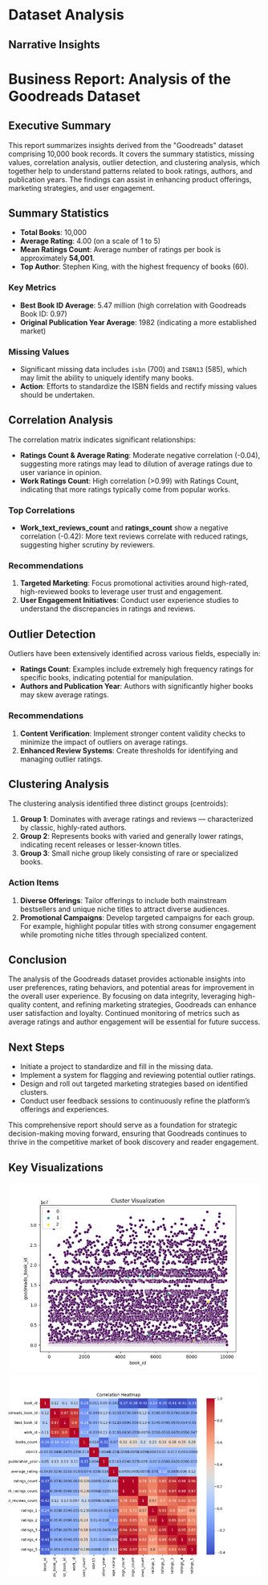 # Dataset Analysis

## Narrative Insights

# Business Report: Analysis of the Goodreads Dataset 

## Executive Summary

This report summarizes insights derived from the "Goodreads" dataset comprising 10,000 book records. It covers the summary statistics, missing values, correlation analysis, outlier detection, and clustering analysis, which together help to understand patterns related to book ratings, authors, and publication years. The findings can assist in enhancing product offerings, marketing strategies, and user engagement.

## Summary Statistics

- **Total Books**: 10,000
- **Average Rating**: 4.00 (on a scale of 1 to 5)
- **Mean Ratings Count**: Average number of ratings per book is approximately **54,001**.
- **Top Author**: Stephen King, with the highest frequency of books (60).

### Key Metrics
- **Best Book ID Average**: 5.47 million (high correlation with Goodreads Book ID: 0.97)
- **Original Publication Year Average**: 1982 (indicating a more established market)
  
### Missing Values
- Significant missing data includes `isbn` (700) and `ISBN13` (585), which may limit the ability to uniquely identify many books.
- **Action**: Efforts to standardize the ISBN fields and rectify missing values should be undertaken.

## Correlation Analysis

The correlation matrix indicates significant relationships:
- **Ratings Count & Average Rating**: Moderate negative correlation (-0.04), suggesting more ratings may lead to dilution of average ratings due to user variance in opinion.
- **Work Ratings Count**: High correlation (>0.99) with Ratings Count, indicating that more ratings typically come from popular works.

### Top Correlations
- **Work_text_reviews_count** and **ratings_count** show a negative correlation (-0.42): More text reviews correlate with reduced ratings, suggesting higher scrutiny by reviewers.
  
### Recommendations
1. **Targeted Marketing**: Focus promotional activities around high-rated, high-reviewed books to leverage user trust and engagement.
2. **User Engagement Initiatives**: Conduct user experience studies to understand the discrepancies in ratings and reviews.

## Outlier Detection

Outliers have been extensively identified across various fields, especially in:
- **Ratings Count**: Examples include extremely high frequency ratings for specific books, indicating potential for manipulation.
- **Authors and Publication Year**: Authors with significantly higher books may skew average ratings.

### Recommendations
1. **Content Verification**: Implement stronger content validity checks to minimize the impact of outliers on average ratings.
2. **Enhanced Review Systems**: Create thresholds for identifying and managing outlier ratings.

## Clustering Analysis

The clustering analysis identified three distinct groups (centroids):
1. **Group 1**: Dominates with average ratings and reviews — characterized by classic, highly-rated authors.
2. **Group 2**: Represents books with varied and generally lower ratings, indicating recent releases or lesser-known titles.
3. **Group 3**: Small niche group likely consisting of rare or specialized books.

### Action Items
1. **Diverse Offerings**: Tailor offerings to include both mainstream bestsellers and unique niche titles to attract diverse audiences.
2. **Promotional Campaigns**: Develop targeted campaigns for each group. For example, highlight popular titles with strong consumer engagement while promoting niche titles through specialized content.
  
## Conclusion

The analysis of the Goodreads dataset provides actionable insights into user preferences, rating behaviors, and potential areas for improvement in the overall user experience. By focusing on data integrity, leveraging high-quality content, and refining marketing strategies, Goodreads can enhance user satisfaction and loyalty. Continued monitoring of metrics such as average ratings and author engagement will be essential for future success. 

## Next Steps
- Initiate a project to standardize and fill in the missing data.
- Implement a system for flagging and reviewing potential outlier ratings.
- Design and roll out targeted marketing strategies based on identified clusters.
- Conduct user feedback sessions to continuously refine the platform’s offerings and experiences.

This comprehensive report should serve as a foundation for strategic decision-making moving forward, ensuring that Goodreads continues to thrive in the competitive market of book discovery and reader engagement.

## Key Visualizations

![cluster_visualization.png](cluster_visualization.png)
![correlation_heatmap.png](correlation_heatmap.png)

